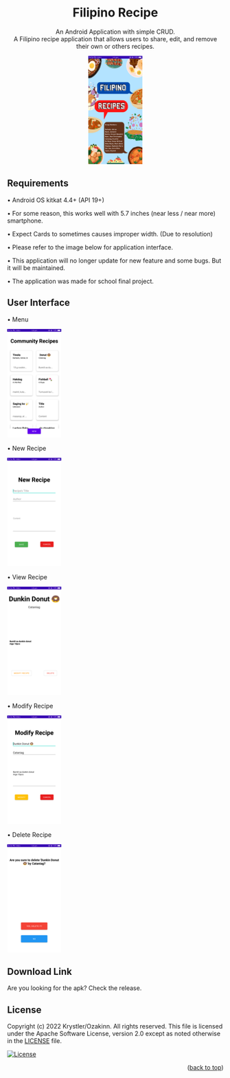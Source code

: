 <h1 align="center">
Filipino Recipe
</h1>
<p align="center">
  An Android Application with simple CRUD.
<br>
A Filipino recipe application that allows users to share, edit, and remove their own or others recipes.
</p>

<p align="center">
  <img width="25%" height="25%" src="/app/src/main/res/AppFootage/splash.png">
</p>

## Requirements

•	Android OS kitkat 4.4+ (API 19+)

•	For some reason, this works well with 5.7 inches (near less / near more) smartphone.

•	Expect Cards to sometimes causes improper width. (Due to resolution)

•	Please refer to the image below for application interface.

•	This application will no longer update for new feature and some bugs. But it will be maintained.

•	The application was made for school final project.


## User Interface

•	Menu

<img width="25%" height="25%" src="/app/src/main/res/AppFootage/menu.png">

•	New Recipe

<img width="25%" height="25%" src="/app/src/main/res/AppFootage/new.png">

•	View Recipe

<img width="25%" height="25%" src="/app/src/main/res/AppFootage/view.png">

•	Modify Recipe

<img width="25%" height="25%" src="/app/src/main/res/AppFootage/modify.png">

•	Delete Recipe

<img width="25%" height="25%" src="/app/src/main/res/AppFootage/delete.png">

## Download Link
Are you looking for the apk?
Check the release.

## License

Copyright (c) 2022 Krystler/Ozakinn. All rights reserved. This file is licensed under the Apache Software License, version 2.0 except as noted otherwise in the [LICENSE](/LICENSE) file.

[![License](https://img.shields.io/badge/License-Apache_2.0-blue.svg)](/LICENSE)

<p align="right">(<a href="#top">back to top</a>)</p>
